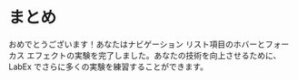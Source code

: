 # まとめ

おめでとうございます！あなたはナビゲーション リスト項目のホバーとフォーカス エフェクトの実験を完了しました。あなたの技術を向上させるために、LabEx でさらに多くの実験を練習することができます。
